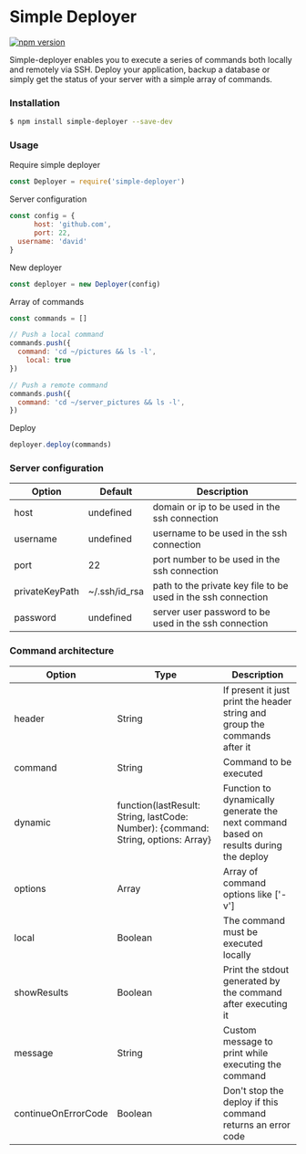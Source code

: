 # Simple Deployer

[![npm version](https://badge.fury.io/js/simple-deployer.svg)](https://www.npmjs.com/package/simple-deployer)

Simple-deployer enables you to execute a series of commands both locally and remotely via SSH. Deploy your application, backup a database or simply get the status of your server with a simple array of commands.

### Installation

```sh
$ npm install simple-deployer --save-dev
```

### Usage

Require simple deployer
```js
const Deployer = require('simple-deployer')
```

Server configuration
```js
const config = {
      host: 'github.com',
      port: 22,
  username: 'david'
}
```

New deployer
```js
const deployer = new Deployer(config)
```

Array of commands
```js
const commands = []

// Push a local command
commands.push({
  command: 'cd ~/pictures && ls -l',
    local: true
})

// Push a remote command
commands.push({
  command: 'cd ~/server_pictures && ls -l',
})
```

Deploy
```js
deployer.deploy(commands)
```

### Server configuration

| Option | Default | Description |
| ------ | ------ | ------ |
| host | undefined | domain or ip to be used in the ssh connection |
| username | undefined | username to be used in the ssh connection |
| port | 22 | port number to be used in the ssh connection |
| privateKeyPath | ~/.ssh/id_rsa | path to the private key file to be used in the ssh connection |
| password | undefined | server user password to be used in the ssh connection  |

### Command architecture
| Option | Type | Description |
| ------ | ------ | ------ |
| header | String | If present it just print the header string and group the commands after it |
| command | String | Command to be executed |
| dynamic | function(lastResult: String, lastCode: Number): {command: String, options: Array} | Function to dynamically generate the next command based on results during the deploy |
| options| Array | Array of command options like ['-v'] |
| local | Boolean | The command must be executed locally |
| showResults | Boolean | Print the stdout generated by the command after executing it |
| message | String | Custom message to print while executing the command |
| continueOnErrorCode | Boolean | Don't stop the deploy if this command returns an error code |
